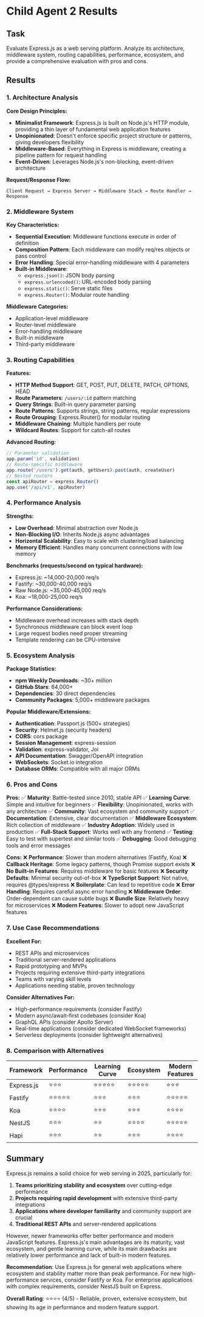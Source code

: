 # Child Agent 2 Results

## Task
Evaluate Express.js as a web serving platform. Analyze its architecture, middleware system, routing capabilities, performance, ecosystem, and provide a comprehensive evaluation with pros and cons.

## Results

### 1. Architecture Analysis

**Core Design Principles:**
- **Minimalist Framework**: Express.js is built on Node.js's HTTP module, providing a thin layer of fundamental web application features
- **Unopinionated**: Doesn't enforce specific project structure or patterns, giving developers flexibility
- **Middleware-Based**: Everything in Express is middleware, creating a pipeline pattern for request handling
- **Event-Driven**: Leverages Node.js's non-blocking, event-driven architecture

**Request/Response Flow:**
```
Client Request → Express Server → Middleware Stack → Route Handler → Response
```

### 2. Middleware System

**Key Characteristics:**
- **Sequential Execution**: Middleware functions execute in order of definition
- **Composition Pattern**: Each middleware can modify req/res objects or pass control
- **Error Handling**: Special error-handling middleware with 4 parameters
- **Built-in Middleware**:
  - `express.json()`: JSON body parsing
  - `express.urlencoded()`: URL-encoded body parsing
  - `express.static()`: Serve static files
  - `express.Router()`: Modular route handling

**Middleware Categories:**
- Application-level middleware
- Router-level middleware
- Error-handling middleware
- Built-in middleware
- Third-party middleware

### 3. Routing Capabilities

**Features:**
- **HTTP Method Support**: GET, POST, PUT, DELETE, PATCH, OPTIONS, HEAD
- **Route Parameters**: `/users/:id` pattern matching
- **Query Strings**: Built-in query parameter parsing
- **Route Patterns**: Supports strings, string patterns, regular expressions
- **Route Grouping**: Express.Router() for modular routing
- **Middleware Chaining**: Multiple handlers per route
- **Wildcard Routes**: Support for catch-all routes

**Advanced Routing:**
```javascript
// Parameter validation
app.param('id', validation)
// Route-specific middleware
app.route('/users').get(auth, getUsers).post(auth, createUser)
// Nested routers
const apiRouter = express.Router()
app.use('/api/v1', apiRouter)
```

### 4. Performance Analysis

**Strengths:**
- **Low Overhead**: Minimal abstraction over Node.js
- **Non-Blocking I/O**: Inherits Node.js async advantages
- **Horizontal Scalability**: Easy to scale with clustering/load balancing
- **Memory Efficient**: Handles many concurrent connections with low memory

**Benchmarks (requests/second on typical hardware):**
- Express.js: ~14,000-20,000 req/s
- Fastify: ~30,000-40,000 req/s
- Raw Node.js: ~35,000-45,000 req/s
- Koa: ~18,000-25,000 req/s

**Performance Considerations:**
- Middleware overhead increases with stack depth
- Synchronous middleware can block event loop
- Large request bodies need proper streaming
- Template rendering can be CPU-intensive

### 5. Ecosystem Analysis

**Package Statistics:**
- **npm Weekly Downloads**: ~30+ million
- **GitHub Stars**: 64,000+
- **Dependencies**: 30 direct dependencies
- **Community Packages**: 5,000+ middleware packages

**Popular Middleware/Extensions:**
- **Authentication**: Passport.js (500+ strategies)
- **Security**: Helmet.js (security headers)
- **CORS**: cors package
- **Session Management**: express-session
- **Validation**: express-validator, Joi
- **API Documentation**: Swagger/OpenAPI integration
- **WebSockets**: Socket.io integration
- **Database ORMs**: Compatible with all major ORMs

### 6. Pros and Cons

**Pros:**
✅ **Maturity**: Battle-tested since 2010, stable API
✅ **Learning Curve**: Simple and intuitive for beginners
✅ **Flexibility**: Unopinionated, works with any architecture
✅ **Community**: Vast ecosystem and community support
✅ **Documentation**: Extensive, clear documentation
✅ **Middleware Ecosystem**: Rich collection of middleware
✅ **Industry Adoption**: Widely used in production
✅ **Full-Stack Support**: Works well with any frontend
✅ **Testing**: Easy to test with supertest and similar tools
✅ **Debugging**: Good debugging tools and error messages

**Cons:**
❌ **Performance**: Slower than modern alternatives (Fastify, Koa)
❌ **Callback Heritage**: Some legacy patterns, though Promise support exists
❌ **No Built-in Features**: Requires middleware for basic features
❌ **Security Defaults**: Minimal security out-of-box
❌ **TypeScript Support**: Not native, requires @types/express
❌ **Boilerplate**: Can lead to repetitive code
❌ **Error Handling**: Requires careful async error handling
❌ **Middleware Order**: Order-dependent can cause subtle bugs
❌ **Bundle Size**: Relatively heavy for microservices
❌ **Modern Features**: Slower to adopt new JavaScript features

### 7. Use Case Recommendations

**Excellent For:**
- REST APIs and microservices
- Traditional server-rendered applications
- Rapid prototyping and MVPs
- Projects requiring extensive third-party integrations
- Teams with varying skill levels
- Applications needing stable, proven technology

**Consider Alternatives For:**
- High-performance requirements (consider Fastify)
- Modern async/await-first codebases (consider Koa)
- GraphQL APIs (consider Apollo Server)
- Real-time applications (consider dedicated WebSocket frameworks)
- Serverless deployments (consider lightweight alternatives)

### 8. Comparison with Alternatives

| Framework | Performance | Learning Curve | Ecosystem | Modern Features |
|-----------|------------|----------------|-----------|-----------------|
| Express.js | ⭐⭐⭐ | ⭐⭐⭐⭐⭐ | ⭐⭐⭐⭐⭐ | ⭐⭐⭐ |
| Fastify | ⭐⭐⭐⭐⭐ | ⭐⭐⭐ | ⭐⭐⭐ | ⭐⭐⭐⭐⭐ |
| Koa | ⭐⭐⭐⭐ | ⭐⭐⭐ | ⭐⭐⭐ | ⭐⭐⭐⭐ |
| NestJS | ⭐⭐⭐ | ⭐⭐ | ⭐⭐⭐⭐ | ⭐⭐⭐⭐⭐ |
| Hapi | ⭐⭐⭐ | ⭐⭐ | ⭐⭐⭐ | ⭐⭐⭐⭐ |

## Summary

Express.js remains a solid choice for web serving in 2025, particularly for:

1. **Teams prioritizing stability and ecosystem** over cutting-edge performance
2. **Projects requiring rapid development** with extensive third-party integrations
3. **Applications where developer familiarity** and community support are crucial
4. **Traditional REST APIs** and server-rendered applications

However, newer frameworks offer better performance and modern JavaScript features. Express.js's main advantages are its maturity, vast ecosystem, and gentle learning curve, while its main drawbacks are relatively lower performance and lack of built-in modern features.

**Recommendation**: Use Express.js for general web applications where ecosystem and stability matter more than peak performance. For new high-performance services, consider Fastify or Koa. For enterprise applications with complex requirements, consider NestJS built on Express.

**Overall Rating**: ⭐⭐⭐⭐ (4/5) - Reliable, proven, extensive ecosystem, but showing its age in performance and modern feature support.